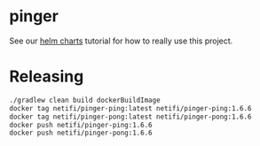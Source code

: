 # pinger

See our [helm charts](https://github.com/netifi/netifi-helm-charts) tutorial for how to really use this project.

# Releasing

```bash
./gradlew clean build dockerBuildImage
docker tag netifi/pinger-ping:latest netifi/pinger-ping:1.6.6
docker tag netifi/pinger-pong:latest netifi/pinger-pong:1.6.6
docker push netifi/pinger-ping:1.6.6
docker push netifi/pinger-pong:1.6.6
```